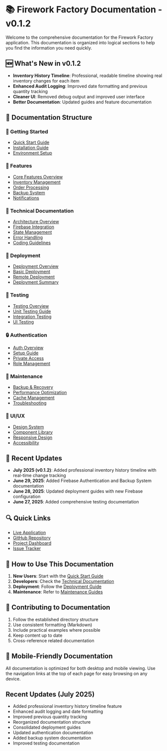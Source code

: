 # 📚 Firework Factory Documentation - v0.1.2

Welcome to the comprehensive documentation for the Firework Factory application. This documentation is organized into logical sections to help you find the information you need quickly.

## 🆕 What's New in v0.1.2
- **Inventory History Timeline**: Professional, readable timeline showing real inventory changes for each item
- **Enhanced Audit Logging**: Improved date formatting and previous quantity tracking
- **Cleaner UI**: Removed debug output and improved user interface
- **Better Documentation**: Updated guides and feature documentation

## 📑 Documentation Structure

### 🚀 Getting Started
- [Quick Start Guide](./getting-started/quick-start.md)
- [Installation Guide](./getting-started/installation.md)
- [Environment Setup](./getting-started/environment-setup.md)

### 🎯 Features
- [Core Features Overview](./features/overview.md)
- [Inventory Management](./features/inventory-management.md)
- [Order Processing](./features/order-processing.md)
- [Backup System](./features/backup-system.md)
- [Notifications](./features/notifications.md)

### 🔧 Technical Documentation
- [Architecture Overview](./technical/architecture.md)
- [Firebase Integration](./technical/firebase-integration.md)
- [State Management](./technical/state-management.md)
- [Error Handling](./technical/error-handling.md)
- [Coding Guidelines](./technical/coding-guidelines.md)

### 🚀 Deployment
- [Deployment Overview](./deployment/README.md)
- [Basic Deployment](./deployment/basic-deployment.md)
- [Remote Deployment](./deployment/remote-deployment.md)
- [Deployment Summary](./deployment/deployment-summary.md)

### 🧪 Testing
- [Testing Overview](./testing/README.md)
- [Unit Testing Guide](./testing/unit-testing.md)
- [Integration Testing](./testing/integration-testing.md)
- [UI Testing](./testing/ui-testing.md)

### 🔒 Authentication
- [Auth Overview](./auth/README.md)
- [Setup Guide](./auth/setup.md)
- [Private Access](./auth/private-access.md)
- [Role Management](./auth/role-management.md)

### 🔄 Maintenance
- [Backup & Recovery](./maintenance/backup-recovery.md)
- [Performance Optimization](./maintenance/performance.md)
- [Cache Management](./maintenance/cache.md)
- [Troubleshooting](./maintenance/troubleshooting.md)

### 🎨 UI/UX
- [Design System](./ui-ux/design-system.md)
- [Component Library](./ui-ux/components.md)
- [Responsive Design](./ui-ux/responsive.md)
- [Accessibility](./ui-ux/accessibility.md)

## 🔄 Recent Updates

- **July 2025 (v0.1.2)**: Added professional inventory history timeline with real-time change tracking
- **June 29, 2025**: Added Firebase Authentication and Backup System documentation
- **June 28, 2025**: Updated deployment guides with new Firebase configuration
- **June 27, 2025**: Added comprehensive testing documentation

## 🔍 Quick Links

- [Live Application](https://firework-factory.web.app)
- [GitHub Repository](https://github.com/eyeMNaughtReal/FireworkFactory)
- [Project Dashboard](https://console.firebase.google.com/project/firework-factory)
- [Issue Tracker](https://github.com/eyeMNaughtReal/FireworkFactory/issues)

## 📖 How to Use This Documentation

1. **New Users**: Start with the [Quick Start Guide](./getting-started/quick-start.md)
2. **Developers**: Check the [Technical Documentation](./technical/README.md)
3. **Deployment**: Follow the [Deployment Guide](./deployment/README.md)
4. **Maintenance**: Refer to [Maintenance Guides](./maintenance/README.md)

## 🤝 Contributing to Documentation

1. Follow the established directory structure
2. Use consistent formatting (Markdown)
3. Include practical examples where possible
4. Keep content up to date
5. Cross-reference related documentation

## 📱 Mobile-Friendly Documentation

All documentation is optimized for both desktop and mobile viewing. Use the navigation links at the top of each page for easy browsing on any device.

## Recent Updates (July 2025)

- Added professional inventory history timeline feature
- Enhanced audit logging and date formatting  
- Improved previous quantity tracking
- Reorganized documentation structure
- Consolidated deployment guides
- Updated authentication documentation
- Added backup system documentation
- Improved testing documentation
